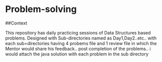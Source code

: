 # Problem-solving

##Context

This repository has daily practicing sessions of Data Structures based problems.
Designed with Sub-directories named as Day1,Day2..etc.. with each sub=directories having 4 probems file and 1 review file in which the Mentor
would share his feedback.. post completion of the problems.. i would attach the java solution with each problem in the sub directory
